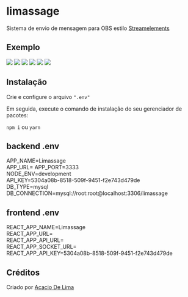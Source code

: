 # limassage
Sistema de envio de mensagem para OBS estilo [Streamelements](https://streamelements.com/)

## Exemplo

![](https://i.imgur.com/5HGQMnT.png)
![](https://i.imgur.com/MC1hevO.png)
![](https://i.imgur.com/ar5lyPm.png)
![](https://i.imgur.com/mQDcjhD.png)
![](https://i.imgur.com/AZvBZrh.png)
![](https://i.imgur.com/7jNVKqi.png)

## Instalação

Crie e configure o arquivo ```".env"```

Em seguida, execute o comando de instalação do seu gerenciador de pacotes:

```npm i``` ou ```yarn```

## backend .env
APP_NAME=Limassage\
APP_URL=
APP_PORT=3333\
NODE_ENV=development\
API_KEY=5304a08b-8518-509f-9451-f2e743d479de\
DB_TYPE=mysql\
DB_CONNECTION=mysql://root:root@localhost:3306/limassage

## frontend .env
REACT_APP_NAME=Limassage\
REACT_APP_URL=\
REACT_APP_API_URL=\
REACT_APP_SOCKET_URL=\
REACT_APP_API_KEY=5304a08b-8518-509f-9451-f2e743d479de

## Créditos

Criado por [Acacio De Lima](https://twitter.com/limadeacacio)
